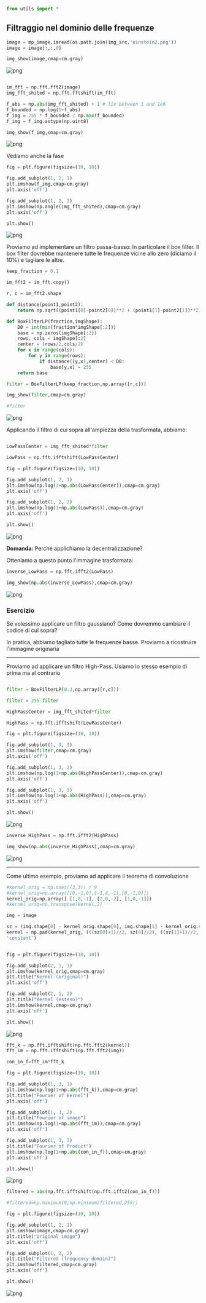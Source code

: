 ```python
from utils import *
```

## Filtraggio nel dominio delle frequenze

```python
image = mp_image.imread(os.path.join(img_src,'einstein2.png'))
image = image[:,:,0]

img_show(image,cmap=cm.gray)
```

![png](4.Fourier_transform_2_0.png)

```python

im_fft = np.fft.fft2(image)
img_fft_shited = np.fft.fftshift(im_fft)

f_abs = np.abs(img_fft_shited) + 1 # lie between 1 and 1e6
f_bounded = np.log(1+f_abs)
f_img = 255 * f_bounded / np.max(f_bounded)
f_img = f_img.astype(np.uint8)

img_show(f_img,cmap=cm.gray)
```

![png](4.Fourier_transform_3_0.png)

Vediamo anche la fase

```python
fig = plt.figure(figsize=(10, 10))

fig.add_subplot(1, 2, 1) 
plt.imshow(f_img,cmap=cm.gray)
plt.axis('off')

fig.add_subplot(1, 2, 2) 
plt.imshow(np.angle(img_fft_shited),cmap=cm.gray)
plt.axis('off')

plt.show()
```

![png](4.Fourier_transform_5_0.png)

Proviamo ad implementare un filtro passa-basso: In particolare il box filter. Il box filter dovrebbe mantenere tutte le frequenze vicine allo zero (diciamo il 10%) e tagliare le altre.

```python
keep_fraction = 0.1

im_fft2 = im_fft.copy()

r, c = im_fft2.shape

def distance(point1,point2):
    return np.sqrt((point1[0]-point2[0])**2 + (point1[1]-point2[1])**2)

def BoxFilterLP(fraction,imgShape):
    D0 = int(min(fraction*imgShape[:2]))
    base = np.zeros(imgShape[:2])
    rows, cols = imgShape[:2]
    center = (rows/2,cols/2)
    for x in range(cols):
        for y in range(rows):
            if distance((y,x),center) < D0:
                base[y,x] = 255
    return base

filter = BoxFilterLP(keep_fraction,np.array([r,c]))

img_show(filter,cmap=cm.gray)

#filter
```

![png](4.Fourier_transform_7_0.png)

Applicando il filtro di cui sopra all'ampiezza della trasformata, abbiamo:

```python

LowPassCenter = img_fft_shited*filter

LowPass = np.fft.ifftshift(LowPassCenter)

fig = plt.figure(figsize=(10, 10))

fig.add_subplot(1, 2, 1) 
plt.imshow(np.log(1+np.abs(LowPassCenter)),cmap=cm.gray)
plt.axis('off')

fig.add_subplot(1, 2, 2) 
plt.imshow(np.log(1+np.abs(LowPass)),cmap=cm.gray)
plt.axis('off')

plt.show()

```

![png](4.Fourier_transform_9_0.png)

**Domanda:** Perché applichiamo la decentralizzazione?

Otteniamo a questo punto l'immagine trasformata:

```python
inverse_LowPass = np.fft.ifft2(LowPass)

img_show(np.abs(inverse_LowPass),cmap=cm.gray)
```

![png](4.Fourier_transform_11_0.png)

### Esercizio

Se volessimo applicare un filtro gaussiano? Come dovremmo cambiare il codice di cui sopra?

In pratica, abbiamo tagliato tutte le frequenze basse. Proviamo a ricostruire l'immagine originaria

***

Proviamo ad applicare un filtro High-Pass. Usiamo lo stesso esempio di prima ma al contrario

```python

filter = BoxFilterLP(0.3,np.array([r,c]))

filter = 255-filter

HighPassCenter = img_fft_shited*filter

HighPass = np.fft.ifftshift(LowPassCenter)

fig = plt.figure(figsize=(10, 10))

fig.add_subplot(1, 3, 1) 
plt.imshow(filter,cmap=cm.gray)
plt.axis('off')

fig.add_subplot(1, 3, 2) 
plt.imshow(np.log(1+np.abs(HighPassCenter)),cmap=cm.gray)
plt.axis('off')

fig.add_subplot(1, 3, 3) 
plt.imshow(np.log(1+np.abs(HighPass)),cmap=cm.gray)
plt.axis('off')

plt.show()
```

![png](4.Fourier_transform_15_0.png)

```python
inverse_HighPass = np.fft.ifft2(HighPass)

img_show(np.abs(inverse_HighPass),cmap=cm.gray)
```

![png](4.Fourier_transform_16_0.png)

****

Come ultimo esempio, proviamo ad applicare il teorema di convoluzione

```python
#kernel_orig = np.ones((3,3)) / 9
#kernel_orig=np.array([[0,-1,0],[-1,4,-1],[0,-1,0]])
kernel_orig=np.array([ [1,0,-1], [2,0,-2], [1,0,-1]])
#kernel_orig=np.transpose(kernel,2)

img = image

sz = (img.shape[0] - kernel_orig.shape[0], img.shape[1] - kernel_orig.shape[1])  # total amount of padding
kernel = np.pad(kernel_orig, (((sz[0]+1)//2, sz[0]//2), ((sz[1]+1)//2, sz[1]//2)), 
'constant')

```

```python

fig = plt.figure(figsize=(10, 10))

fig.add_subplot(2, 1, 1) 
plt.imshow(kernel_orig,cmap=cm.gray)
plt.title("Kernel (original)")
plt.axis('off')

fig.add_subplot(2, 1, 2) 
plt.title("Kernel (esteso)")
plt.imshow(kernel,cmap=cm.gray)
plt.axis('off')

plt.show()
```

![png](4.Fourier_transform_19_0.png)

```python
fft_k = np.fft.ifftshift(np.fft.fft2(kernel))
fft_im = np.fft.ifftshift(np.fft.fft2(img))

con_in_f=fft_im*fft_k

fig = plt.figure(figsize=(10, 10))

fig.add_subplot(1, 3, 1) 
plt.imshow(np.log(1+np.abs(fft_k)),cmap=cm.gray)
plt.title("Fourier of kernel")
plt.axis('off')

fig.add_subplot(1, 3, 2) 
plt.title("Fourier of image")
plt.imshow(np.log(1+np.abs(fft_im)),cmap=cm.gray)
plt.axis('off')

fig.add_subplot(1, 3, 3) 
plt.title("Fourier of Product")
plt.imshow(np.log(1+np.abs(con_in_f)),cmap=cm.gray)
plt.axis('off')

plt.show()
```

![png](4.Fourier_transform_20_0.png)

```python
filtered = abs(np.fft.ifftshift(np.fft.ifft2(con_in_f)))

#filtered=np.maximum(0,np.minimum(filtered,255))

fig = plt.figure(figsize=(10, 10))

fig.add_subplot(1, 2, 1) 
plt.imshow(image,cmap=cm.gray)
plt.title("Original image")
plt.axis('off')

fig.add_subplot(1, 2, 2) 
plt.title("Filtered (frequency domain)")
plt.imshow(filtered,cmap=cm.gray)
plt.axis('off')

plt.show()

```

![png](4.Fourier_transform_21_0.png)

